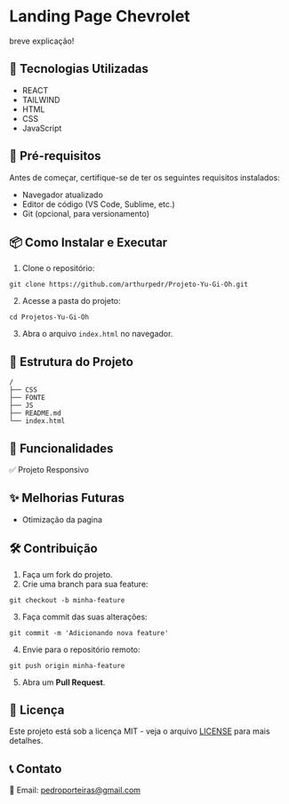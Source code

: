 # Landing Page Chevrolet

breve explicação!

## 🚀 Tecnologias Utilizadas

- REACT
- TAILWIND
- HTML
- CSS
- JavaScript

## 📌 Pré-requisitos

Antes de começar, certifique-se de ter os seguintes requisitos instalados:
- Navegador atualizado
- Editor de código (VS Code, Sublime, etc.)
- Git (opcional, para versionamento)

## 📦 Como Instalar e Executar

1. Clone o repositório:
```
git clone https://github.com/arthurpedr/Projeto-Yu-Gi-Oh.git
```
2. Acesse a pasta do projeto:
```
cd Projetos-Yu-Gi-Oh
```
3. Abra o arquivo `index.html` no navegador.

## 📄 Estrutura do Projeto

```
/
├── CSS
├── FONTE
├── JS
├── README.md
└── index.html
```

## 📌 Funcionalidades

✅ Projeto Responsivo

## ✨ Melhorias Futuras

 - Otimização da pagina

## 🛠️ Contribuição

1. Faça um fork do projeto.
2. Crie uma branch para sua feature:
```
git checkout -b minha-feature
```
3. Faça commit das suas alterações:
```
git commit -m 'Adicionando nova feature'
```
4. Envie para o repositório remoto:
```
git push origin minha-feature
```
5. Abra um **Pull Request**.

## 📜 Licença

Este projeto está sob a licença MIT - veja o arquivo [LICENSE](LICENSE) para mais detalhes.

## 📞 Contato
📧 Email: pedroporteiras@gmail.com                                
